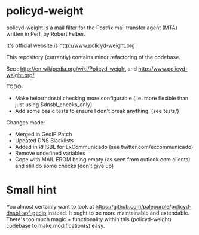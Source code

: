 policyd-weight
==============

policyd-weight is a mail filter for the Postfix mail transfer agent (MTA) written in Perl, by Robert Felber. 

It's official website is http://www.policyd-weight.org


This repository (currently) contains minor refactoring of the codebase.

See : http://en.wikipedia.org/wiki/Policyd-weight and http://www.policyd-weight.org/

TODO:

 * Make helo/rhdnsbl checking more configurable (i.e. more flexible than just using $dnsbl_checks_only)
 * Add some basic tests to ensure I don't break anything. (see tests/)


Changes made: 
 * Merged in GeoIP Patch
 * Updated DNS Blacklists
 * Added in RHSBL for ExCommunicado (see twitter.com/excommunicado)
 * Remove undefined variables
 * Cope with MAIL FROM being empty (as seen from outlook.com clients) and still do some checks (don't give up)


Small hint
==========

You almost certainly want to look at https://github.com/palepurple/policyd-dnsbl-spf-geoip instead.
It ought to be more maintainable and extendable. 
There's too much magic + functionality within this (policyd-weight) codebase to make modification(s) easy.
